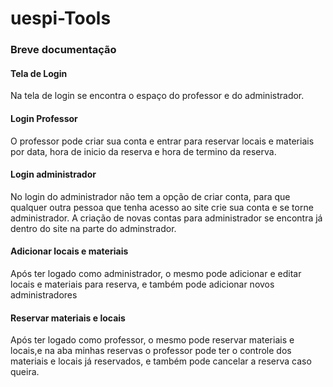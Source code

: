 # uespi-Tools

### Breve documentação

#### Tela de Login

Na tela de login se encontra o espaço do professor e do administrador.

#### Login Professor 

O professor pode criar sua conta e entrar para reservar locais e materiais por data, hora
de inicio da reserva e hora de termino da reserva.

#### Login administrador 

No login do administrador não tem a opção de criar conta, para que qualquer outra pessoa que tenha acesso ao site crie 
sua conta e se torne administrador.
A criação de novas contas para administrador se encontra já dentro do site na parte do adminstrador. 

#### Adicionar locais e materiais 

Após ter logado como administrador, o mesmo pode adicionar e editar locais e materiais para reserva, e também pode adicionar
novos administradores 

#### Reservar materiais e locais 

Após ter logado como professor, o mesmo pode reservar materiais e locais,e na aba minhas reservas 
o professor pode ter o controle dos materiais e locais já reservados, e também pode cancelar a reserva caso queira.
